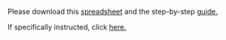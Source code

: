 Please download this [spreadsheet](https://github.com/barnarderc/workshops/blob/master/Fall%202016/General%20Chemistry/teachingratingsexcel_0%20(2).xls) and the step-by-step [guide.](https://github.com/barnarderc/workshops/blob/master/Fall%202016/General%20Chemistry/excelworkshopguide.pdf)
 
 
 
If specifically instructed, click [here.](https://barnard.az1.qualtrics.com/jfe/form/SV_cZkB7WXaUTp1lD7)

